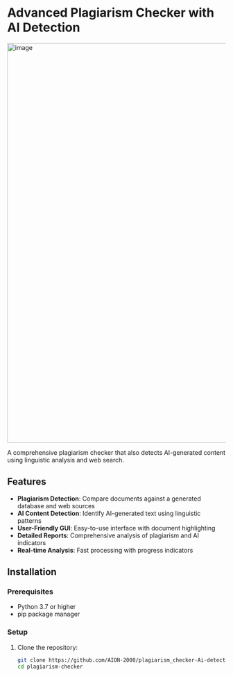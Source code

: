 # Advanced Plagiarism Checker with AI Detection


<img width="1395" height="921" alt="image" src="https://github.com/user-attachments/assets/8c9f20a1-f0db-4c32-a83e-9396f2fcc0c1" />


A comprehensive plagiarism checker that also detects AI-generated content using linguistic analysis and web search.

## Features

- **Plagiarism Detection**: Compare documents against a generated database and web sources
- **AI Content Detection**: Identify AI-generated text using linguistic patterns
- **User-Friendly GUI**: Easy-to-use interface with document highlighting
- **Detailed Reports**: Comprehensive analysis of plagiarism and AI indicators
- **Real-time Analysis**: Fast processing with progress indicators

## Installation

### Prerequisites
- Python 3.7 or higher
- pip package manager

### Setup
1. Clone the repository:
   ```bash
   git clone https://github.com/AION-2000/plagiarism_checker-Ai-detection.git
   cd plagiarism-checker
